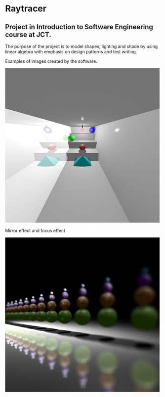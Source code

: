 # Raytracer
## Project in Introduction to Software Engineering course at JCT.

The purpose of the project is to model shapes, lighting and shade by using linear algebra with emphasis on design patterns and test writing.

Examples of images created by the software.


<img src="images/CrazyTest.jpg" width="500" height = "500" >

Mirror effect and focus effect

<img src="images/focusTest5.jpg" width="500" height = "500" >
